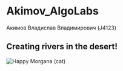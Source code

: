 # Akimov_AlgoLabs

Акимов Владислав Владимирович (J4123)

## Creating rivers in the desert!

![Happy Morgana (cat)](https://static.jam.host/raw/9a1/94/z/4ee61.jpg)

